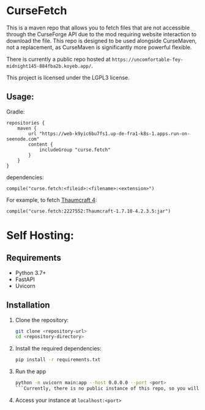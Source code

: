 # CurseFetch

This is a maven repo that allows you to fetch files that are not accessible through the CurseForge API due to the mod requiring website interaction to download the file.
This repo is designed to be used alongside CurseMaven, not a replacement, as CurseMaven is significantly more powerful flexible.

There is currently a public repo hosted at `https://uncomfortable-fey-midnight145-884fba2b.koyeb.app/`.

This project is licensed under the LGPL3 license.

## Usage:

Gradle:
```
repositories {
    maven {
        url "https://web-k9yic6bu7fs1.up-de-fra1-k8s-1.apps.run-on-seenode.com"
        content {
            includeGroup "curse.fetch"
        }
    }
}
```

dependencies:
```
compile("curse.fetch:<fileid>:<filename>:<extension>")
```

For example, to fetch [Thaumcraft 4](https://www.curseforge.com/minecraft/mc-mods/thaumcraft/files/2227552):
```
compile("curse.fetch:2227552:Thaumcraft-1.7.10-4.2.3.5:jar")
```

# Self Hosting:

## Requirements

- Python 3.7+
- FastAPI
- Uvicorn

## Installation

1. Clone the repository:
    ```sh
    git clone <repository-url>
    cd <repository-directory>
    ```

2. Install the required dependencies:
    ```sh
    pip install -r requirements.txt
    ```
    
3. Run the app
    ```sh
    python -m uvicorn main:app --host 0.0.0.0 --port <port>
    ```Currently, there is no public instance of this repo, so you will need to host it yourself.

4. Access your instance at `localhost:<port>`
